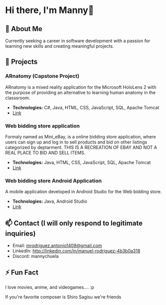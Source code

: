 # Hi there, I'm Manny👋

## 🚀 About Me
Currently seeking a career in software development with a passion for learning new skills and creating meaningful projects.

## 📝 Projects

### ARnatomy (Capstone Project)
ARnatomy is a mixed reality application for the Microsoft HoloLens 2 with the purpose of providing an alternative to learning human anatomy in the classsroom.
- **Technologies:** C#, Java, HTML, CSS, JavaScript, SQL, Apache Tomcat
- [Link](https://github.com/mannychuela/ARNATOMY-Web)

### Web bidding store application
Formaly named as Mini_eBay, is a online bidding store application, where users can sign up and log in to sell products and bid on other listings categorized by deptarment.
THIS IS A RECREATION OF EBAY AND NOT A REAL PLACE TO BID AND SELL ITEMS.
- **Technologies:** Java, HTML, CSS, JavaScript, SQL, Apache Tomcat
- [Link](https://github.com/mannychuela/Web-bidding-store-application)

### Web bidding store Android Application
A mobile application developed in Android Studio for the Web bidding store.
- **Technologies:** Java, Android Studio
- [Link](https://github.com/mannychuela/Web-bidding-store-Android-application)

## 📫 Contact (I will only respond to legitimate inquiries)
- Email: mrodriguez.antonio1409@gmail.com
- LinkedIn: http://linkedin.com/in/manuel-rodriguez-4b3b0a318
- Discord: mannychuela

## ⚡ Fun Fact
I love movies, anime, and videogames.... :p

If you're favorite composer is Shiro Sagisu we're friends 



